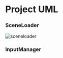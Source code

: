 # Project UML

### SceneLoader
![sceneloader](http://www.plantuml.com/plantuml/proxy?cache=no&src=https://raw.githubusercontent.com/jskelly2021/Journey/main/sceneloader.iuml)

### InputManager